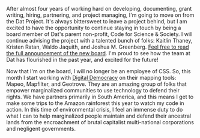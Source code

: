 After almost four years of working hard on developing, documenting, grant
writing, hiring, partnering, and project managing, I'm going to move on from
the Dat Project. It's always bittersweet to leave a project behind, but
I am excited to have the opportunity to continue staying in touch by being
a board member of Dat's parent non-profit, Code for Science & Society. I will
continue advising the project with a talented bunch
of folks: Kaitlin Thaney, Kristen Ratan, Waldo Jaquith, and Joshua M.
Greenberg. [Feel free to
read the full announcement of the new board](https://blog.datproject.org/2018/02/13/css-board/). I'm proud to see how the team at
Dat has flourished in the past year, and excited for the future! 

Now that I'm on the board, I will no longer be an employee of CSS. So, this month I start working with [Digital Democracy](http://digital-democracy) on
their mapping tools: Mapeo, Mapfilter, and Geotrove. They are an amazing group of folks that empower marginalized
communities to use technology to defend their rights. We have partners
primarily in South America, and this means I get to make some trips to the
Amazon rainforest this year to watch my code in action. In this time of
environmental crisis, I feel an immense duty to do what I can to help
marginalized people maintain and defend their ancestral lands from the
encroachment of brutal capitalist multi-national corporations and negligent
governments.

